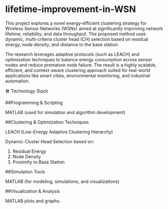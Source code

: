 # lifetime-improvement-in-WSN
This project explores a novel energy-efficient clustering strategy for Wireless Sensor Networks (WSNs) aimed at significantly improving network lifetime, reliability, and data throughput. The proposed method uses dynamic, multi-criteria cluster head (CH) selection based on residual energy, node density, and distance to the base station.

The research leverages adaptive protocols (such as LEACH) and optimization techniques to balance energy consumption across sensor nodes and reduce premature node failure. The result is a highly scalable, efficient, and context-aware clustering approach suited for real-world applications like smart cities, environmental monitoring, and industrial automation.

🛠️ Technology Stack

##Programming & Scripting

MATLAB (used for simulation and algorithm development)

##Clustering & Optimization Techniques

LEACH (Low-Energy Adaptive Clustering Hierarchy)

Dynamic Cluster Head Selection based on:

1. Residual Energy
2. Node Density
3. Proximity to Base Station

##Simulation Tools

MATLAB (for modeling, simulations, and visualizations)

##Visualization & Analysis

MATLAB plots and graphs.